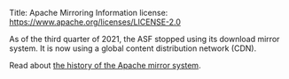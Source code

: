 Title: Apache Mirroring Information
license: https://www.apache.org/licenses/LICENSE-2.0

As of the third quarter of 2021, the ASF stopped using its download mirror system. It is now using a global content distribution network (CDN).

Read about <a href="https://apache.org/history/mirror-history.html">the history of the Apache mirror system</a>.


